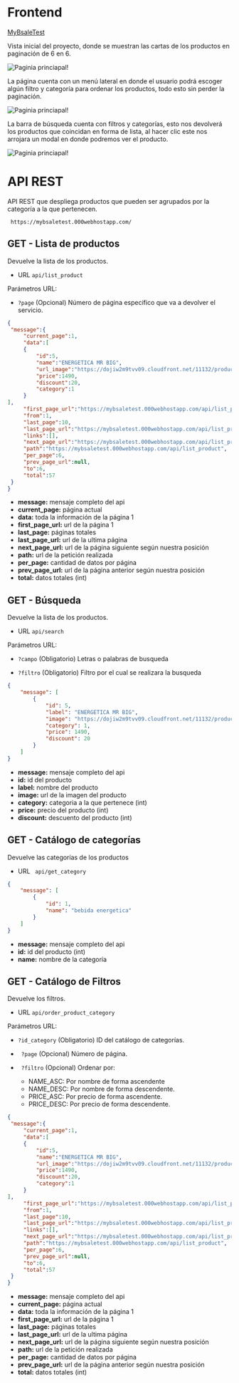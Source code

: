 # Frontend
[MyBsaleTest](https://mybsaletest.000webhostapp.com/)

Vista inicial del proyecto, donde se muestran las cartas de los productos en paginación de 6 en 6.

![Paginia princiapal!](/public/img/front/pagination.gif)

La página cuenta con un menú lateral en donde el usuario podrá escoger algún filtro y categoría para ordenar los productos, todo esto sin perder la paginación.

![Paginia princiapal!](/public/img/front/menu_lateral.gif)

La barra de búsqueda cuenta con filtros y categorías, esto nos devolverá los productos que coincidan en forma de lista, al hacer clic este nos arrojara un modal en donde podremos ver el producto.

![Paginia princiapal!](/public/img/front/busqueda.gif)


# API REST

API REST que despliega productos que pueden ser agrupados por la categoría a la que pertenecen.

```  https://mybsaletest.000webhostapp.com/ ```

## GET - Lista de productos

Devuelve la lista de los productos.
+ URL
``` api/list_product ```

Parámetros URL:
+ ``` ?page ```
(Opcional) Número de página especifico que va a devolver el servicio.

```json
{
 "message":{
	 "current_page":1,
	 "data":[
	 {
		 "id":5,
		 "name":"ENERGETICA MR BIG",
		 "url_image":"https://dojiw2m9tvv09.cloudfront.net/11132/product/misterbig3308256.jpg",
		 "price":1490,
		 "discount":20,
		 "category":1
	 }
],
	 "first_page_url":"https://mybsaletest.000webhostapp.com/api/list_product?page=1",
	 "from":1,
	 "last_page":10,
	 "last_page_url":"https://mybsaletest.000webhostapp.com/api/list_product?page=10",
	 "links":[],
	 "next_page_url":"https://mybsaletest.000webhostapp.com/api/list_product?page=2",
	 "path":"https://mybsaletest.000webhostapp.com/api/list_product",
	 "per_page":6,
	 "prev_page_url":null,
	 "to":6,
	 "total":57
 }
}
```
+ **message:** mensaje completo del api
+ **current_page:** página actual
+ **data:** toda la información de la página 1
+ **first_page_url:** url de la página 1
+ **last_page:** páginas totales
+ **last_page_url:** url de la ultima página
+ **next_page_url:** url de la página siguiente según nuestra posición
+ **path:** url de la petición realizada
+ **per_page:** cantidad de datos por página
+ **prev_page_url:** url de la página anterior según nuestra posición
+ **total:** datos totales (int)


## GET - Búsqueda

Devuelve la lista de los productos.
+ URL
``` api/search ```

Parámetros URL:
+ ``` ?campo ```
(Obligatorio) Letras o palabras de busqueda

+ ``` ?filtro ```
(Obligatorio) Filtro por el cual se realizara la busqueda
```json
{
    "message": [
        {
            "id": 5,
            "label": "ENERGETICA MR BIG",
            "image": "https://dojiw2m9tvv09.cloudfront.net/11132/product/misterbig3308256.jpg",
            "category": 1,
            "price": 1490,
            "discount": 20
        }
    ]
}
```
+ **message:** mensaje completo del api
+ **id:** id del producto
+ **label:** nombre del producto
+ **image:** url de la imagen del producto
+ **category:** categoria a la que pertenece (int)
+ **price:** precio del producto (int)
+ **discount:** descuento del producto (int)

## GET - Catálogo de categorías

Devuelve las categorías de los productos
+ URL
``` api/get_category```

```json
{
    "message": [
        {
            "id": 1,
            "name": "bebida energetica"
        }
    ]
}
```
+ **message:** mensaje completo del api
+ **id:** id del producto (int)
+ **name:** nombre de la categoría

## GET - Catálogo de Filtros

Devuelve los filtros.
+ URL
``` api/order_product_category ```

Parámetros URL:
+ ``` ?id_category ```
(Obligatorio) ID del catálogo de categorías.
+ ``` ?page```
(Opcional) Número de página.
+ ``` ?filtro```
(Opcional) Ordenar por:

   - NAME_ASC: Por nombre de forma ascendente
   - NAME_DESC: Por nombre de forma descendente.
   - PRICE_ASC: Por precio de forma ascendente.
   - PRICE_DESC: Por precio de forma descendente.

```json
{
 "message":{
	 "current_page":1,
	 "data":[
	 {
		 "id":5,
		 "name":"ENERGETICA MR BIG",
		 "url_image":"https://dojiw2m9tvv09.cloudfront.net/11132/product/misterbig3308256.jpg",
		 "price":1490,
		 "discount":20,
		 "category":1
	 }
],
	 "first_page_url":"https://mybsaletest.000webhostapp.com/api/list_product?page=1",
	 "from":1,
	 "last_page":10,
	 "last_page_url":"https://mybsaletest.000webhostapp.com/api/list_product?page=10",
	 "links":[],
	 "next_page_url":"https://mybsaletest.000webhostapp.com/api/list_product?page=2",
	 "path":"https://mybsaletest.000webhostapp.com/api/list_product",
	 "per_page":6,
	 "prev_page_url":null,
	 "to":6,
	 "total":57
 }
}
```
+ **message:** mensaje completo del api
+ **current_page:** página actual
+ **data:** toda la información de la página 1
+ **first_page_url:** url de la página 1
+ **last_page:** páginas totales
+ **last_page_url:** url de la ultima página
+ **next_page_url:** url de la página siguiente según nuestra posición
+ **path:** url de la petición realizada
+ **per_page:** cantidad de datos por página
+ **prev_page_url:** url de la página anterior según nuestra posición
+ **total:** datos totales (int)
